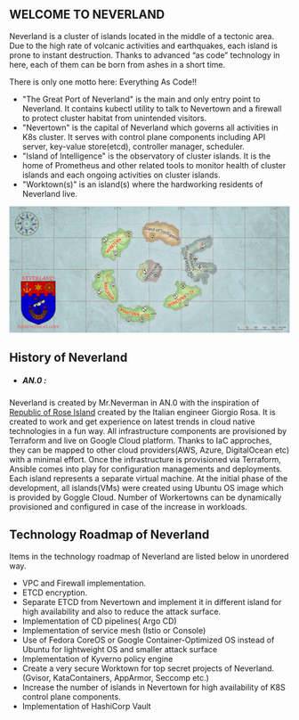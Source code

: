 ## WELCOME TO NEVERLAND
Neverland is a cluster of islands located in the middle of a tectonic area. Due to the high rate of volcanic activities and earthquakes, each island is prone to instant destruction. Thanks to advanced “as code” technology in here, each of them can be born from ashes in a short time.

There is only one motto here: Everything As Code!!

- "The Great Port of Neverland" is the main and only entry point to Neverland. It contains kubectl utility to talk to Nevertown and a firewall to protect cluster habitat from unintended visitors.
- "Nevertown" is the capital of Neverland which governs all activities in K8s cluster. It serves with control plane components including API server, key-value store(etcd), controller manager, scheduler.
- "Island of Intelligence" is the observatory of cluster islands. It is the home of Prometheus and other related tools to monitor health of cluster islands and each ongoing activities on cluster islands.
- "Worktown(s)" is  an island(s) where the hardworking residents of Neverland live.

![](https://github.com/mrneverman/NEVERLAND/blob/main/map/map.png)


## History of Neverland

- ##### AN.0 :
Neverland is created by Mr.Neverman in AN.0 with the inspiration of [Republic of Rose Island](https://en.wikipedia.org/wiki/Republic_of_Rose_Island) created by the Italian engineer Giorgio Rosa. It is created to work and get experience on latest trends in cloud native technologies in a fun way. All infrastructure components are provisioned by Terraform and live on Google Cloud platform. Thanks to IaC approches, they can be mapped to other cloud providers(AWS, Azure, DigitalOcean etc) with a minimal effort. Once the infrastructure is provisioned via Terraform, Ansible comes into play for configuration managements and deployments. Each island represents a separate virtual machine. At the initial phase of the development, all islands(VMs) were created using Ubuntu OS image which is provided by Goggle Cloud. Number of Workertowns can be dynamically provisioned and configured in case of the increase in workloads.

## Technology Roadmap of Neverland
Items in the technology roadmap of Neverland are listed  below in unordered way.
- VPC and Firewall implementation.
- ETCD encryption.
- Separate ETCD from Nevertown and implement it in different island for high availability and also to reduce the attack surface.
- Implementation of CD pipelines( Argo CD)
- Implementation of service mesh (Istio or Console)
- Use of Fedora CoreOS or Google Container-Optimized OS instead of Ubuntu for lightweight OS and smaller attack surface
- Implementation of Kyverno policy engine
- Create a very secure Worktown for top secret projects of Neverland. (Gvisor, KataContainers, AppArmor, Seccomp etc.)
- Increase the number of islands in Nevertown for high availability of K8S control plane components.
- Implementation of HashiCorp Vault

